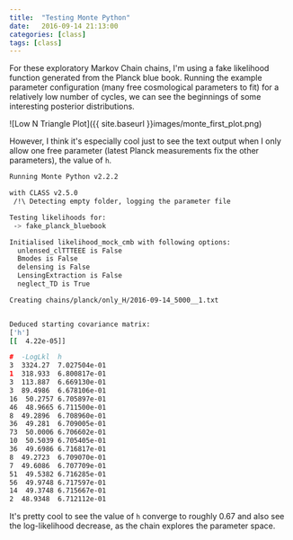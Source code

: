 ```yaml
---
title:  "Testing Monte Python"
date:   2016-09-14 21:13:00
categories: [class]
tags: [class]
---
```


For these exploratory Markov Chain chains, I'm using a fake likelihood function generated from the Planck blue book. Running the example parameter configuration (many free cosmological parameters to fit) for a relatively low number of cycles, we can see the beginnings of some interesting posterior distributions.

![Low N Triangle Plot]({{ site.baseurl }}images/monte_first_plot.png)

However, I think it's especially cool just to see the text output when I only allow one free parameter (latest Planck measurements fix the other parameters), the value of `h`.

```bash
Running Monte Python v2.2.2

with CLASS v2.5.0
 /!\ Detecting empty folder, logging the parameter file

Testing likelihoods for:
 -> fake_planck_bluebook

Initialised likelihood_mock_cmb with following options:
  unlensed_clTTTEEE is False
  Bmodes is False
  delensing is False
  LensingExtraction is False
  neglect_TD is True

Creating chains/planck/only_H/2016-09-14_5000__1.txt


Deduced starting covariance matrix:
['h']
[[  4.22e-05]]

#  -LogLkl	h               
3  3324.27	7.027504e-01	
1  318.933	6.800817e-01	
3  113.887	6.669130e-01	
3  89.4986	6.678106e-01	
16  50.2757	6.705897e-01	
46  48.9665	6.711500e-01	
8  49.2896	6.708960e-01	
36  49.281	6.709005e-01	
73  50.0006	6.706602e-01	
10  50.5039	6.705405e-01	
36  49.6986	6.716817e-01	
8  49.2723	6.709070e-01	
7  49.6086	6.707709e-01	
51  49.5382	6.716285e-01	
56  49.9748	6.717597e-01	
14  49.3748	6.715667e-01	
2  48.9348	6.712112e-01
```

It's pretty cool to see the value of `h` converge to roughly 0.67 and also see the log-likelihood decrease, as the chain explores the parameter space.


